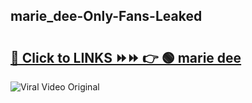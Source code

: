 
 ## marie_dee-Only-Fans-Leaked

# <h2><a href="https://clipsfans.com/marie_dee&ref=git">🔗 Click to LINKS ⏩⏩ 👉 🟢 marie dee </a></h2>

<a href="https://clipsfans.com/marie_dee&ref=git" rel="nofollow" data-target="animated-image.originalLink"><img src="https://i.ibb.co.com/xMMVF88/686577567.gif" alt="Viral Video Original" style="max-width: 100%; display: inline-block;" data-target="animated-image.originalImage"></a>
